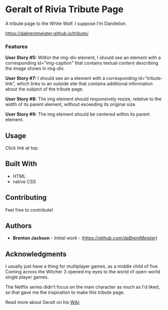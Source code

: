 # Geralt of Rivia Tribute Page

A tribute page to the White Wolf. I suppose I'm Dandelion.

https://dabrentmeister.github.io/tribute/

### Features

**User Story #5:** Within the img-div element, I should see an element with a corresponding id="img-caption" that contains textual content describing the image shown in img-div.

**User Story #7:** I should see an a element with a corresponding id="tribute-link", which links to an outside site that contains additional information about the subject of the tribute page. 

**User Story #8:** The img element should responsively resize, relative to the width of its parent element, without exceeding its original size.

**User Story #9:** The img element should be centered within its parent element.

## Usage

Click link at top.

## Built With

* HTML
* native CSS

## Contributing

Feel free to contribute!


## Authors

* **Brenton Jackson** - *Initial work* - (https://github.com/daBrentMeister)

## Acknowledgments

I usually just have a thing for multiplayer games, as a middle child of five.
Coming across the Witcher 3 opened my eyes to the world of open-world single
player games. 

The Netflix series didn't focus on the main character as much
as I'd liked, so that gave me the inspiration to make this tribute page.

Read more about Geralt on his [Wiki](https://witcher.fandom.com/wiki/Geralt_of_Rivia)
